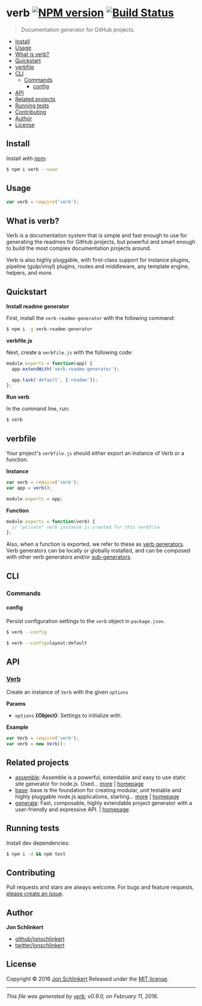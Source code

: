 # verb [![NPM version](https://img.shields.io/npm/v/verb.svg)](https://www.npmjs.com/package/verb) [![Build Status](https://img.shields.io/travis/verbose/verb.svg)](https://travis-ci.org/verbose/verb)

> Documentation generator for GitHub projects.

- [Install](#install)
- [Usage](#usage)
- [What is verb?](#what-is-verb-)
- [Quickstart](#quickstart)
- [verbfile](#verbfile)
- [CLI](#cli)
  * [Commands](#commands)
    + [config](#config)
- [API](#api)
- [Related projects](#related-projects)
- [Running tests](#running-tests)
- [Contributing](#contributing)
- [Author](#author)
- [License](#license)

## Install

Install with [npm](https://www.npmjs.com/):

```sh
$ npm i verb --save
```

## Usage

```js
var verb = require('verb');
```

## What is verb?

Verb is a documentation system that is simple and fast enough to use for generating the readmes for GitHub projects, but powerful and smart enough to build the most complex documentation projects around.

Verb is also highly pluggable, with first-class support for instance plugins, pipeline (gulp/vinyl) plugins, routes and middleware, any template engine, helpers, and more.

## Quickstart

**Install readme generator**

First, install the `verb-readme-generator` with the following command:

```sh
$ npm i -g verb-readme-generator
```

**verbfile.js**

Next, create a `verbfile.js` with the following code:

```js
module.exports = function(app) {
  app.extendWith('verb-readme-generator');

  app.task('default', ['readme']);
};
```

**Run verb**

In the command line, run:

```sh
$ verb
```

## verbfile

Your project's `verbfile.js` should either export an instance of Verb or a function.

**Instance**

```js
var verb = require('verb');
var app = verb();

module.exports = app;
```

**Function**

```js
module.exports = function(verb) {
  // "private" verb instance is created for this verbfile
};
```

Also, when a function is exported, we refer to these as [verb generators](#verb-generators). Verb generators can be locally or globally installed, and can be composed with other verb generators and/or [sub-generators](#sub-generators).

## CLI

### Commands

#### config

Persist configuration settings to the `verb` object in `package.json`.

```sh
$ verb --config
```

```sh
$ verb --config=layout:default
```

## API

### [Verb](index.js#L26)

Create an instance of `Verb` with the given `options`

**Params**

* `options` **{Object}**: Settings to initialize with.

**Example**

```js
var Verb = require('verb');
var verb = new Verb();
```

## Related projects

* [assemble](https://www.npmjs.com/package/assemble): Assemble is a powerful, extendable and easy to use static site generator for node.js. Used… [more](https://www.npmjs.com/package/assemble) | [homepage](https://github.com/assemble/assemble)
* [base](https://www.npmjs.com/package/base): base is the foundation for creating modular, unit testable and highly pluggable node.js applications, starting… [more](https://www.npmjs.com/package/base) | [homepage](https://github.com/node-base/base)
* [generate](https://www.npmjs.com/package/generate): Fast, composable, highly extendable project generator with a user-friendly and expressive API. | [homepage](https://github.com/generate/generate)

## Running tests

Install dev dependencies:

```sh
$ npm i -d && npm test
```

## Contributing

Pull requests and stars are always welcome. For bugs and feature requests, [please create an issue](https://github.com/jonschlinkert/verb/issues/new).

## Author

**Jon Schlinkert**

* [github/jonschlinkert](https://github.com/jonschlinkert)
* [twitter/jonschlinkert](http://twitter.com/jonschlinkert)

## License

Copyright © 2016 [Jon Schlinkert](https://github.com/jonschlinkert)
Released under the [MIT license](https://github.com/verbose/verb/blob/master/LICENSE).

***

_This file was generated by [verb](https://github.com/verbose/verb), v0.9.0, on February 11, 2016._